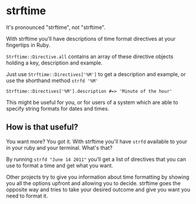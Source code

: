 # strftime

It's pronounced "strftime", not "strftime".

With strftime you'll have descriptions of time format directives at your fingertips in Ruby.

`Strftime::Directive.all` contains an array of these directive objects
holding a key, description and example.

Just use `Strftime::Directives['%M']` to get a description and example, or use the shorthand method `strfd '%M'`

    Strftime::Directives['%M'].description #=> 'Minute of the hour'

This might be useful for you, or for users of a system which are able to specify string formats for dates and times.

## How is that useful?

You want more? You got it. With strftime you'll have `strfd` available to your in your ruby and your terminal. What's that?

By running `strfd "June 14 2011"` you'll get a list of directives that you can use to format a time and get what you want.

Other projects try to give you information about time formatting by showing you all the options upfront and allowing you to decide. strftime goes the opposite way and tries to take your desired outcome and give you want you need to format it.
